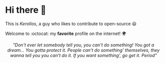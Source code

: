 # Hi there 👋

This is _Kerollos_, a guy who likes to contribute to open-source :smiley:

Welcome to :octocat: my **favorite** profile on the internet! 🌍

<!--
**kerolloz/kerolloz** is a ✨ _special_ ✨ repository because its `README.md` (this file) appears on your GitHub profile.

Here are some ideas to get you started:

- 🌱 I’m currently learning ...
- 👯 I’m looking to collaborate on ...
- 🤔 I’m looking for help with ...
- 💬 Ask me about ...
- 📫 How to reach me: ...
- 😄 Pronouns: ...
- ⚡ Fun fact: ...
-->

<div align="center">
  <i>"Don't ever let somebody tell you, you can't do something! You got a dream… You gotta protect it. People can’t do something’ themselves, they wanna tell you you can’t do it. If you want something’, go get it. Period"</i>
</div>
